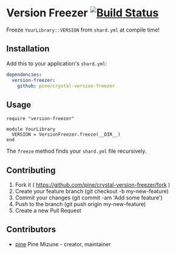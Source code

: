 # Version Freezer [![Build Status](https://travis-ci.org/pine/crystal-version-freezer.svg?branch=master)](https://travis-ci.org/pine/crystal-version-freezer)

Freeze `YourLibrary::VERSION` from `shard.yml` at compile time!


## Installation

Add this to your application's `shard.yml`:

```yaml
dependencies:
  version-freezer:
    github: pine/crystal-version-freezer
```


## Usage

```crystal
require "version-freezer"

module YourLibrary
  VERSION = VersionFreezer.freeze(__DIR__)
end
```

The `freeze` method finds your `shard.yml` file recursively.


## Contributing

1. Fork it ( https://github.com/pine/crystal-version-freezer/fork )
2. Create your feature branch (git checkout -b my-new-feature)
3. Commit your changes (git commit -am 'Add some feature')
4. Push to the branch (git push origin my-new-feature)
5. Create a new Pull Request

## Contributors

- [pine](https://github.com/pine) Pine Mizune - creator, maintainer

